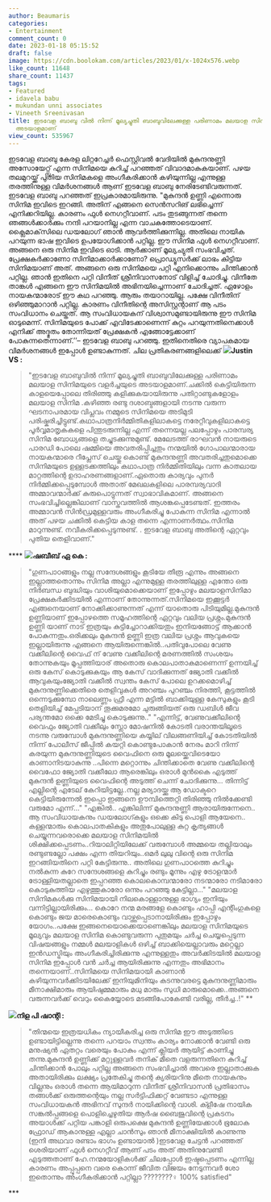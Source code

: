 ```yaml
---
author: Beaumaris
categories:
- Entertainment
comment_count: 0
date: 2023-01-18 05:15:52
draft: false
image: https://cdn.boolokam.com/articles/2023/01/x-1024x576.webp
like_count: 11648
share_count: 11437
tags:
- Featured
- idavela babu
- mukundan unni associates
- Vineeth Sreenivasan
title: ഇടവേള ബാബു വിൽ നിന്ന് മൂല്യച്ചുതി ബാബുവിലേക്കുള്ള പരിണാമം മലയാള സിനിമയുടെ വളർച്ചയുടെ
  അടയാളമാണ്
view_count: 535967
---
```


ഇടവേള ബാബു കേരള ലിറ്ററേച്ചർ ഫെസ്റ്റിവൽ വേദിയിൽ മുകുന്ദനുണ്ണി അസോയേറ്റ്സ് എന്ന സിനിമയെ കുറിച്ച് പറഞ്ഞത് വിവാദമാകുകയാണ്. പഴയ തലമുറയ്ക്ക് പുതിയ സിനിമകളെ അംഗീകരിക്കാൻ കഴിയുന്നില്ല എന്നുള്ള തരത്തിനുള്ള വിമർശനങ്ങൾ ആണ് ഇടവേള ബാബു നേരിടേണ്ടിവരുന്നത്. ഇടവേള ബാബു പറഞ്ഞത് ഇപ്രകാരമായിരുന്നു. "മുകുന്ദന്‍ ഉണ്ണി എന്നൊരു സിനിമ ഇവിടെ ഇറങ്ങി. അതിന് എങ്ങനെ സെന്‍സറിങ് ലഭിച്ചെന്ന് എനിക്കറിയില്ല. കാരണം ഫുള്‍ നെഗറ്റീവാണ്. പടം തുടങ്ങുന്നത് തന്നെ ഞങ്ങള്‍ക്കാര്‍ക്കും നന്ദി പറയാനില്ല എന്ന വാചകത്തോടെയാണ്. ക്ലൈമാക്‌സിലെ ഡയലോഗ് ഞാന്‍ ആവര്‍ത്തിക്കുന്നില്ല. അതിലെ നായിക പറയുന്ന ഭാഷ ഇവിടെ ഉപയോഗിക്കാന്‍ പറ്റില്ല. ഈ സിനിമ ഫുള്‍ നെഗറ്റീവാണ്. അങ്ങനെ ഒരു സിനിമ ഇവിടെ ഓടി. ആര്‍ക്കാണ് മൂല്യച്യുതി സംഭവിച്ചത്. പ്രേക്ഷകര്‍ക്കാണോ സിനിമാക്കാര്‍ക്കാണോ? പ്രൊഡ്യൂസര്‍ക്ക് ലാഭം കിട്ടിയ സിനിമയാണ് അത്. അങ്ങനെ ഒരു സിനിമയെ പറ്റി എനിക്കൊന്നും ചിന്തിക്കാന്‍ പറ്റില്ല. ഞാന്‍ ഇതിനെ പറ്റി വിനീത് ശ്രീനിവാസനോട് വിളിച്ച് ചോദിച്ചു. വിനീതേ താങ്കൾ എങ്ങനെ ഈ സിനിമയിൽ അഭിനയിച്ചെന്നാണ് ചോദിച്ചത്. ഏഴോളം നായകന്മാരോട് ഈ കഥ പറഞ്ഞു. ആരും തയാറായില്ല. പക്ഷേ വിനീതിന് ഒഴിഞ്ഞുമാറാന്‍ പറ്റില്ല. കാരണം വിനീതിന്റെ അസിസ്റ്റന്റാണ് ആ പടം സംവിധാനം ചെയ്തത്. ആ സംവിധായകന് വിശ്വാസമുണ്ടായിരുന്നു ഈ സിനിമ ഓടുമെന്ന്. സിനിമയുടെ പോക്ക് എവിടേക്കാണെന്ന് കുറ്റം പറയുന്നതിനെക്കാള്‍ എനിക്ക് അദ്ഭുതം തോന്നിയത് പ്രേക്ഷകന്‍ എങ്ങോട്ടേക്കാണ് പോകുന്നതെന്നാണ്.’’– ഇടവേള ബാബു പറഞ്ഞു. ഇതിനെതിരെ വ്യാപകമായ വിമർശനങ്ങൾ ഇപ്പോൾ ഉണ്ടാകുന്നത്. ചില പ്രതികരണങ്ങളിലെക്ക് **![](https://cdn.boolokam.com/articles/2023/01/x-1024x576.webp)Justin VS :**

> "ഇടവേള ബാബുവിൽ നിന്ന് മൂല്യച്ചുതി ബാബുവിലേക്കുള്ള പരിണാമം മലയാള സിനിമയുടെ വളർച്ചയുടെ അടയാളമാണ്.ചക്കിൽ കെട്ടിയിരുന്ന കാളയെപ്പോലെ തിരിഞ്ഞു കളിക്കുകയായിരുന്നു പതിറ്റാണ്ടുകളോളം മലയാള സിനിമ .കഴിഞ്ഞ രണ്ടു ദശാബ്ദങ്ങളായി നടന്നു വരുന്ന ഘടനാപരമായ വിപ്ലവം നമ്മുടെ സിനിമയെ അടിമുടി പരിഷ്കരിച്ചിട്ടുണ്ട്.കഥാപാത്രനിർമ്മിതികളിലാകട്ടെ നരേറ്റീവുകളിലാകട്ടെ പൂർവ്വമാതൃകകളെ പിന്തുടരുന്നില്ല എന്ന് തന്നെയല്ല പലപ്പോഴും പാരമ്പര്യ സിനിമ ബോധ്യങ്ങളെ തച്ചുടക്കുന്നുമുണ്ട്. മേലേടത്ത് രാഘവൻ നായരുടെ പാരഡി പോലെ ഷമ്മിയെ അവതരിപ്പിച്ചതും നന്മയിൽ ഗോപാലന്മാരായ നായകന്മാരെ റീപ്ലേസ് ചെയ്തു കൊണ്ട് മുകുന്ദനുണ്ണി അവതരിച്ചതുമൊക്കെ സിനിമയുടെ ഉള്ളടക്കത്തിലും കഥാപാത്ര നിർമ്മിതിയിലും വന്ന കാതലായ മാറ്റത്തിന്റെ ഉദാഹരണങ്ങളാണ്.ഏതൊരു കാര്യവും പുനർ നിർമ്മിക്കപ്പെടുമ്പോൾ അതാത് മേഖലകളിലെ പാരമ്പര്യവാദി അമ്മാവന്മാർക്ക് കുരുപൊട്ടുന്നത് സ്വാഭാവികമാണ്. അങ്ങനെ സംഭവിച്ചില്ലെങ്കിലാണ് വാസ്തവത്തിൽ ആശങ്കപ്പെടേണ്ടത്. ഇത്തരം അമ്മാവൻ സിൻഡ്രമുള്ളവരും അംഗീകരിച്ചു പോകുന്ന സിനിമ എന്നാൽ അത് പഴയ ചക്കിൽ കെട്ടിയ കാള തന്നെ എന്നാണർത്ഥം.സിനിമ മാറുന്നുണ്ട്. നവീകരിക്കപ്പെടുന്നുണ്ട്. . ഇടവേള ബാബു അതിന്റെ ഏറ്റവും പുതിയ തെളിവാണ്."

**** **![](https://cdn.boolokam.com/articles/2023/01/ddq-1-1024x576.webp)ഷബീബ് ഏ കെ :**

> "ഗുണപാഠങ്ങളും നല്ല സന്ദേശങ്ങളും കൂടിയേ തീരൂ എന്നും അങ്ങനെ ഇല്ലാത്തതൊന്നും സിനിമ അല്ലാ എന്നുമുള്ള തരത്തിലുള്ള എന്തോ ഒരു നിർബന്ധ ബുദ്ധിയും വാശിയുമൊക്കെയാണ് ഇപ്പോഴും മലയാളസിനിമാ പ്രേക്ഷകർക്കിടയിൽ എന്നാണ് തോന്നുന്നത്.സിനിമയെ ഇക്കൂട്ടർ എങ്ങനെയാണ് നോക്കിക്കാണുന്നത് എന്ന് യാതൊരു പിടിയുമില്ല.മുകുന്ദൻ ഉണ്ണിയാണ് ഇപ്പോഴത്തെ സമൂഹത്തിന്റെ ഏറ്റവും വലിയ പ്രശ്നം.മുകുന്ദൻ ഉണ്ണി യാണ് നാട് ഇത്രയും കുട്ടിച്ചോറാക്കിയതും ഇനിയങ്ങോട്ട് ആക്കാൻ പോകുന്നതും.ഒരിക്കലും മുകുന്ദൻ ഉണ്ണി ഇത്ര വലിയ പ്രശ്നം ആവുകയെ ഇല്ലായിരുന്നു എങ്ങനെ ആയിരുന്നെങ്കിൽ..പതിവുപോലെ വേണു വക്കീലിന്റെ വൈഫ്‌ ന് വേണു വക്കീലിന്റെ മരണത്തിൽ സംശയം തോന്നുകയും മൂപ്പത്തിയാര് അതൊരു കൊലപാതാകമാണെന്ന് ഉന്നയിച്ച് ഒരു കേസ് കൊടുക്കുകയും ആ കേസ് വാദിക്കുന്നത് ജ്യോതി വക്കീൽ ആവുകയുംജ്യോതി വക്കീൽ സ്വന്തം കേസ് പോലെ ഉറക്കമൊഴിച്ച് മുകുന്ദനുണ്ണിക്കെതിരെ തെളിവുകൾ അറഞ്ചം പുറഞ്ചം നിരത്തി, കൂട്ടത്തിൽ ഒന്നെടുക്കുമ്പോ നാലെണ്ണം ഫ്രീ എന്ന മട്ടിൽ ബാക്കിയുള്ള കേസുകളും കൂടി തെളിയിച്ച് മേപ്പടിയാന് തൂക്കുമരമോ ചുരുങ്ങിയത് ഒരു ഡബിൾ ജീവ പര്യന്തമോ ഒക്കെ മേടിച്ചു കൊടുക്കുന്നു.." "എന്നിട്ട്, വേണുവക്കീലിന്റെ വൈഫും ജ്യോതി വക്കീലും സ്ലോ മോഷനിൽ കോടതി വരാന്തയിലൂടെ നടന്നു വരുമ്പോൾ മുകുന്ദനുണ്ണിയെ കയ്യില് വിലങ്ങണിയിച്ച് കോടതിയിൽ നിന്ന് പോലീസ് ജീപ്പിൽ കയറ്റി കൊണ്ടുപോകാൻ നേരം മാറി നിന്ന് കരയുന്ന മുകുന്ദനുണ്ണിയുടെ വൈഫിനെ ഒരു മൂലയ്ക്കെവിടെയോ കാണാനിടയാകുന്നു ..പിന്നെ മറ്റൊന്നും ചിന്തിക്കാതെ വേണു വക്കീലിന്റെ വൈഫോ ജ്യോതി വക്കീലോ ആരെങ്കിലും ഒരാൾ മുൻകൈ എടുത്ത് മുകുന്ദൻ ഉണ്ണിയുടെ വൈഫിന്റെ അടുത്ത് ചെന്ന് ചോദിക്കുന്നു... തിന്നിട്ട് എല്ലിന്റെ എടേല് കേറിയിട്ടല്ലേ..നല്ല മര്യാദയ്ക്കു ആ ഡോക്ടറെ കെട്ടിയിരുന്നേൽ ഇപ്പൊ ഇങ്ങനെ ഊമ്പിത്തെറ്റി തിരിഞ്ഞു നിൽക്കേണ്ടി വരുമോ എന്ന്..." "എങ്കിൽ.. എങ്കിലിന്ന് മുകുന്ദനുണ്ണി ആരായിരുന്നേനെ.. ആ സംവിധായകനും ഡയലോഗ്കളും ഒക്കെ കിടു പൊളി ആയേനെ.. കള്ളന്മാരും കൊലപാതകികളും അതുപോലുള്ള കുറ്റ കൃത്യങ്ങൾ ചെയ്യുന്നവരൊക്കെ മലയാള സിനിമയിൽ ശിക്ഷിക്കപ്പെടണം..റിയാലിറ്റിയിലേക്ക് വരുമ്പോൾ അമ്മയെ തല്ലിയാലും രണ്ടുണ്ടല്ലോ പക്ഷം എന്ന തിയറിയും..ഒമർ ലുലു വിന്റെ ഒരു സിനിമ ഇറങ്ങിയതിനെ പറ്റി കേട്ടിരുന്നു.. അതിലെ ഗുണപാഠത്തെ കുറിച്ചും നൽകുന്ന കുറേ സന്ദേശങ്ങളെ കുറിച്ചും രണ്ടും മൂന്നും എഴു ട്രോളന്മാർ ട്രോള്ളിയതല്ലാതെ ഇപ്പറഞ്ഞ കൊലകൊമ്പന്മാരോ നടന്മാരോ നടിമാരോ കൊടുകുത്തിയ എഴുത്തുകാരോ ഒന്നും പറഞ്ഞു കേട്ടില്ലാ..." "മലയാള സിനിമകൾക്കു സിനിമയായി നിലകൊള്ളാനുള്ള ഭാഗ്യം ഇനിയും വന്നിട്ടില്ലായിരിക്കും... കൊറേ നന്മ മരങ്ങളേ കൊണ്ടും ഹാപ്പി എന്റിംഗുകളെ കൊണ്ടും ജയ മാരെകൊണ്ടും വാഴ്ത്തപ്പെടാനായിരിക്കും ഇപ്പോഴും യോഗം..പക്ഷേ ഇങ്ങനെയൊക്കെയാണെങ്കിലും മലയാള സിനിമയുടെ മൂല്യവും മലയാള സിനിമ കൊണ്ടുവരുന്ന പുതുമയും ചർച്ച ചെയ്യപ്പെടുന്ന വിഷയങ്ങളും നമ്മൾ മലയാളികൾ ഒഴിച്ച് ബാക്കിയെല്ലാവരും മറ്റെല്ലാ ഇൻഡസ്ട്രിയും അംഗീകരിച്ചിരിക്കുന്നു എന്നുള്ളതും അവർക്കിടയിൽ മലയാള സിനിമ ഇപ്പോൾ വൻ ചർച്ച ആയിരിക്കുന്നു എന്നതും അഭിമാനം തന്നെയാണ്..സിനിമയെ സിനിമയായി കാണാൻ കഴിയുന്നവർക്കിടയിലേക്ക് ഇനിയുമിനിയും കടന്നുവരട്ടെ മുകുന്ദനുണ്ണിമാരും മീനാക്ഷിമാരും ആയിഷുമ്മമാരും മധു മാരും സുധി മാരുമൊക്കെ..അങ്ങനെ വരുന്നവർക്ക് വെറും കൈയ്യോടെ മടങ്ങിപോകേണ്ടി വരില്ല, തീർച്ച..!" **

**![](https://cdn.boolokam.com/articles/2023/01/2-4-1024x576.jpg)നിള പി ഷാന്റി :**

> "തിന്മയെ ഇത്രയധികം ന്യായീകരിച്ച ഒരു സിനിമ ഈ അടുത്തിടെ ഉണ്ടായിട്ടില്ലെന്നു തന്നെ പറയാം സ്വന്തം കാര്യം നോക്കാൻ വേണ്ടി ഒരു മനുഷ്യൻ ഏതറ്റം വരെയും പോകും എന്ന് ക്ലിയർ ആയിട്ട് കാണിച്ചു തന്നു.മുകുന്ദൻ ഉണ്ണിക്ക് മറ്റുള്ളവർ തനിക് മീതെ വളരുന്നതിനെ കുറിച്ച് ചിന്തിക്കാൻ പോലും പറ്റില്ല അങ്ങനെ സംഭവിച്ചാൽ അവരെ ഇല്ലാതാക്കുക അതായിരിക്കും ലക്ഷ്യം പ്രതേകിച്ചു തന്റെ ക്യരിയറിനു മീതെ നായകനും വില്ലനും ഒരാൾ തന്നെ ആയിമാറുന്ന വിനീത് ശ്രീനിവാസൻ പ്രതിഭാസം തങ്ങൾക്ക് ഒരുത്തന്റെയും നല്ല സർട്ടിഫിക്കറ്റ് വേണ്ടടാ എന്നുള്ള സംവിധായകൻ അഭിനവ് സുന്ദർ നായിക്കിന്റെ വാശി. ക്ളീഷേ നായിക സങ്കൽപ്പങ്ങളെ പൊളിച്ചെഴുതിയ ആർഷ ബൈജുവിന്റെ പ്രകടനം അയാൾക്ക് പറ്റിയ പങ്കാളി ഒരുപക്ഷെ മുകുന്ദൻ ഉണ്ണിയേക്കാൾ ഭൂലോക ഫ്രോഡ് ആകാനുള്ള എല്ലാ ചാൻസും ഞാൻ മീനാക്ഷിയിൽ കാണുന്നു (ഇനി അഥവാ രണ്ടാം ഭാഗം ഉണ്ടായാൽ )ഇടവേള ചേട്ടൻ പറഞ്ഞത് ശെരിയാണ് ഫുൾ നെഗറ്റീവ് ആണ് പടം അത് അതിനുവേണ്ടി എടുത്തതാണ് ഹേ.നന്മയോളികൾക്ക് ചിലപ്പോൾ ഇഷ്ടപ്പെടണം എന്നില്ല കാരണം അപ്പൂപ്പനെ വരെ കൊന്ന് ജീവിത വിജയം നേടുന്നവർ ശോ ഇതൊന്നും അംഗീകരിക്കാൻ പറ്റില്ലാ ????????‍♀️ 100% satisfied"

*** &nbsp;
